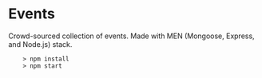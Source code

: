 # Events

Crowd-sourced collection of events. Made with MEN (Mongoose, Express, and Node.js) stack.

```
	> npm install
	> npm start
```
